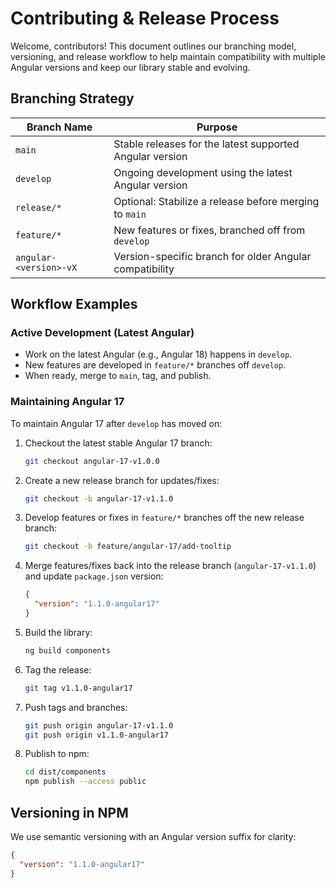 # Contributing & Release Process

Welcome, contributors! This document outlines our branching model, versioning, and release workflow to help maintain compatibility with multiple Angular versions and keep our library stable and evolving.

## Branching Strategy

| Branch Name          | Purpose                                                         |
|----------------------|-----------------------------------------------------------------|
| `main`               | Stable releases for the latest supported Angular version        |
| `develop`            | Ongoing development using the latest Angular version            |
| `release/*`          | Optional: Stabilize a release before merging to `main`          |
| `feature/*`          | New features or fixes, branched off from `develop`              |
| `angular-<version>-vX` | Version-specific branch for older Angular compatibility         |

## Workflow Examples

### Active Development (Latest Angular)

- Work on the latest Angular (e.g., Angular 18) happens in `develop`.
- New features are developed in `feature/*` branches off `develop`.
- When ready, merge to `main`, tag, and publish.

### Maintaining Angular 17

To maintain Angular 17 after `develop` has moved on:

1. Checkout the latest stable Angular 17 branch:

    ```bash
    git checkout angular-17-v1.0.0
    ```

2. Create a new release branch for updates/fixes:

    ```bash
    git checkout -b angular-17-v1.1.0
    ```

3. Develop features or fixes in `feature/*` branches off the new release branch:

    ```bash
    git checkout -b feature/angular-17/add-tooltip
    ```

4. Merge features/fixes back into the release branch (`angular-17-v1.1.0`) and update `package.json` version:

    ```json
    {
      "version": "1.1.0-angular17"
    }
    ```

5. Build the library:

    ```bash
    ng build components
    ```

6. Tag the release:

    ```bash
    git tag v1.1.0-angular17
    ```

7. Push tags and branches:

    ```bash
    git push origin angular-17-v1.1.0
    git push origin v1.1.0-angular17
    ```

8. Publish to npm:

    ```bash
    cd dist/components
    npm publish --access public
    ```

## Versioning in NPM

We use semantic versioning with an Angular version suffix for clarity:

```json
{
  "version": "1.1.0-angular17"
}
